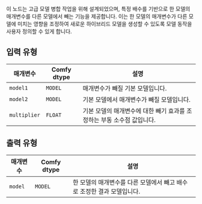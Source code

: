 
이 노드는 고급 모델 병합 작업을 위해 설계되었으며, 특정 배수를 기반으로 한 모델의 매개변수를 다른 모델에서 빼는 기능을 제공합니다. 이는 한 모델의 매개변수가 다른 모델에 미치는 영향을 조정하여 새로운 하이브리드 모델을 생성할 수 있도록 모델 동작을 사용자 정의할 수 있게 합니다.

## 입력 유형

| 매개변수     | Comfy dtype | 설명 |
|---------------|--------------|-------------|
| `model1`      | `MODEL`     | 매개변수가 빼질 기본 모델입니다. |
| `model2`      | `MODEL`     | 기본 모델에서 매개변수가 빼질 모델입니다. |
| `multiplier`  | `FLOAT`     | 기본 모델의 매개변수에 대한 빼기 효과를 조정하는 부동 소수점 값입니다. |

## 출력 유형

| 매개변수 | Comfy dtype | 설명 |
|-----------|-------------|-------------|
| `model`   | `MODEL`     | 한 모델의 매개변수를 다른 모델에서 빼고 배수로 조정한 결과 모델입니다. |
